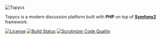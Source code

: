 ![Topycs](http://s18.postimg.org/f7rzvrp6h/topycs_logo.png "Topycs")

Topycs is a modern discussion platform built with **PHP** on top of **[Symfony2](http://symfony.com/)** framework.

[![License](https://poser.pugx.org/topycs/topycs/license.png)](https://packagist.org/packages/topycs/topycs)
[![Build Status](https://travis-ci.org/Topycs/Topycs.svg?branch=master)](https://travis-ci.org/Topycs/Topycs)
[![Scrutinizer Code Quality](https://scrutinizer-ci.com/g/Topycs/Topycs/badges/quality-score.png?b=master)](https://scrutinizer-ci.com/g/Topycs/Topycs/?branch=master)
